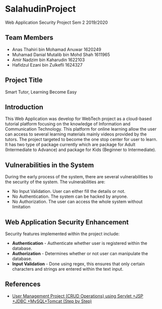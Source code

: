 # SalahudinProject
Web Application Security Project Sem 2 2019/2020

## Team Members
<ul>
  <li>Anas Thahiri bin Mohamad Anuwar 1620249</li>
  <li>Muhamad Danial Mutalib bin Mohd Shah  1611965</li>
  <li>Amir Nadzim bin Kaharudin 1622103</li>
  <li>Hafidzul Ezani bin Zulkefli 1624327</li>
</ul>

## Project Title
Smart Tutor, Learning Become Easy

## Introduction
This Web Application was develop for WebTech project as a cloud-based tutorial platform focusing on the knowledge of Information and Communication Technology. This platform for online learning allow the user can access to several learning materials mainly videos provided by the tutors. The project targeted to become the one stop center for user to learn. It has two type of package currently which are package for Adult (Intermediate to Advance) and package for Kids (Beginner to Intermediate).

## Vulnerabilities in the System
During the early process of the system, there are several vulnerabilities to the security of the system. The vulnerabilities are:
<ul>
  <li>No Input Validation. User can either fill the details or not.</li>
  <li>No Authentication. The system can be hacked by anyone.</li>
  <li>No Authorization. The user can access the whole system without limitation</li>
</ul>

## Web Application Security Enhancement
Security features implemented within the project include:
<ul>
  <li><b>Authentication</b> - Authenticate whether user is registered within the database.</li>
  <li><b>Authorization</b> - Determines whether or not user can manipulate the database.</li>
  <li><b>Input Validation</b> - Done using regex, this ensures that only certain characters and strings are entered within the text input.</li>
</ul>   
    
## References
<ul>
  <li><a href='https://youtu.be/-3m2_wHWXf4'>User Management Project (CRUD Operations) using Servlet +JSP +JDBC +MySQL+Tomcat (Step by Step)</a></li>
</ul>
